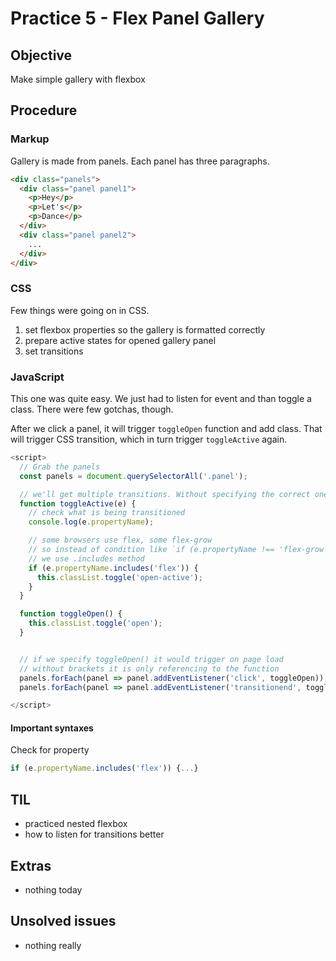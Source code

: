 # Practice 5 - Flex Panel Gallery

## Objective
Make simple gallery with flexbox

## Procedure

### Markup
Gallery is made from panels. Each panel has three paragraphs.

``` html
<div class="panels">
  <div class="panel panel1">
    <p>Hey</p>
    <p>Let's</p>
    <p>Dance</p>
  </div>
  <div class="panel panel2">
    ...
  </div>
</div>
```

### CSS
Few things were going on in CSS.

1. set flexbox properties so the gallery is formatted correctly
2. prepare active states for opened gallery panel
3. set transitions

### JavaScript
This one was quite easy. We just had to listen for event and than toggle a class. There were few gotchas, though.

After we click a panel, it will trigger `toggleOpen` function and add class. That will trigger CSS transition, which in turn trigger `toggleActive` again.

``` js
<script>
  // Grab the panels
  const panels = document.querySelectorAll('.panel');

  // we'll get multiple transitions. Without specifying the correct one nothing happens
  function toggleActive(e) {
    // check what is being transitioned
    console.log(e.propertyName);

    // some browsers use flex, some flex-grow
    // so instead of condition like `if (e.propertyName !== 'flex-grow') return;`
    // we use .includes method
    if (e.propertyName.includes('flex')) {
      this.classList.toggle('open-active');
    }
  }

  function toggleOpen() {
    this.classList.toggle('open');
  }


  // if we specify toggleOpen() it would trigger on page load
  // without brackets it is only referencing to the function
  panels.forEach(panel => panel.addEventListener('click', toggleOpen));
  panels.forEach(panel => panel.addEventListener('transitionend', toggleActive));

</script>
```

#### Important syntaxes
Check for property
``` js
if (e.propertyName.includes('flex')) {...}
```

## TIL
- practiced nested flexbox
- how to listen for transitions better

## Extras
- nothing today

## Unsolved issues
- nothing really